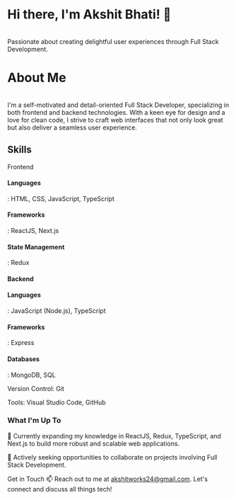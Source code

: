 <h1>Hi there, I'm Akshit Bhati! 👋</h1>
<br />
Passionate about creating delightful user experiences through Full Stack Development.

<h1>About Me</h1> <br />
I'm a self-motivated and detail-oriented Full Stack Developer, specializing in both frontend and backend technologies. With a keen eye for design and a love for clean code, I strive to craft web interfaces that not only look great but also deliver a seamless user experience.

<h2>Skills</h2>
Frontend</h4>
<h4>Languages</h4>: HTML, CSS, JavaScript, TypeScript
<h4>Frameworks</h4>: ReactJS, Next.js
<h4>State Management</h4>: Redux
<h4>Backend</h4>
<h4>Languages</h4>: JavaScript (Node.js), TypeScript

<h4>Frameworks</h4>: Express

<h4>Databases</h4>: MongoDB, SQL

Version Control: Git

Tools: Visual Studio Code, GitHub

<h3>What I'm Up To</h3>
🌱 Currently expanding my knowledge in ReactJS, Redux, TypeScript, and Next.js to build more robust and scalable web applications.

🚀 Actively seeking opportunities to collaborate on projects involving Full Stack Development.

Get in Touch
📫 Reach out to me at akshitworks24@gmail.com. Let's connect and discuss all things tech!
